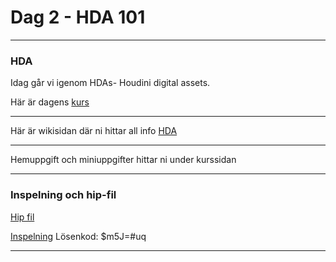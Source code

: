 
# **Dag 2 - HDA 101**
___
### HDA
Idag går vi igenom HDAs- Houdini digital assets.

Här är dagens [kurs](https://github.com/Studio-Konkret/Technical-Direction/tree/main/Kursmoment/104_HDA_01)
___
Här är wikisidan där ni hittar all info [HDA](https://github.com/Studio-Konkret/Technical-Direction/wiki/HDA-(Houdini-Digital-Asset))
___
Hemuppgift och miniuppgifter hittar ni under kurssidan

___
### **Inspelning och hip-fil**
[Hip fil](https://github.com/Studio-Konkret/Technical-Direction/blob/main/Xenter/Dag2/Dag2.hipnc)

[Inspelning](https://us02web.zoom.us/rec/share/zcVN76pKetN5nryhGq4evW4V86jnkqrwuAG2ZHi6iu_Ivco83BsR4-EUHOpsz89Z.gJmXTn8Vvi252ppr) 
Lösenkod: $m5J=#uq
___




